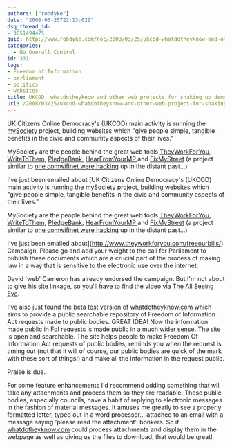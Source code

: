 ```yaml
---
authors: ["robdyke"]
date: "2008-03-25T22:13:02Z"
dsq_thread_id:
- 3851494475
guid: http://www.robdyke.com/noc/2008/03/25/ukcod-whatdotheyknow-and-other-web-project-for-shaking-up-democracy/
categories:
  - No Overall Control
id: 331
tags:
- Freedom of Information
- parliament
- politics
- websites
title: UKCOD, whatdotheyknow and other web projects for shaking up democracy
url: /2008/03/25/ukcod-whatdotheyknow-and-other-web-project-for-shaking-up-democracy/
---
```

UK Citizens Online Democracy's (UKCOD) main activity is running the <a href="http://www.mysociety.org/" class="external text" title="http://www.mysociety.org" rel="nofollow">mySociety</a> project, building websites which "give people simple, tangible benefits in the civic and community aspects of their lives."

MySociety are the people behind the great web tools <a href="http://www.theyworkforyou.com/" class="external text" title="http://www.theyworkforyou.com/" rel="nofollow">TheyWorkForYou</a><span class="external text">, </span><a href="http://www.writetothem.com/" class="external text" title="http://www.writetothem.com/" rel="nofollow">WriteToThem</a><span class="external text">, </span><span class="external text"></span><a href="http://www.pledgebank.com/" class="external text" title="http://www.pledgebank.com/" rel="nofollow">PledgeBank</a><span class="external text">, </span><a href="http://www.hearfromyourmp.com/" class="external text" title="http://www.hearfromyourmp.com/" rel="nofollow">HearFromYourMP </a><span class="external text">and </span><a href="http://www.fixmystreet.com/" class="external text" title="http://www.fixmystreet.com/" rel="nofollow">FixMyStreet</a> <span class="external text">(a project similar to <a href="http://open.comwifinet.com/civic/">one comwifinet were hacking</a> up in the distant past...)</span>

I've just been emailed about [UK Citizens Online Democracy's (UKCOD) main activity is running the <a href="http://www.mysociety.org/" class="external text" title="http://www.mysociety.org" rel="nofollow">mySociety</a> project, building websites which "give people simple, tangible benefits in the civic and community aspects of their lives."

MySociety are the people behind the great web tools <a href="http://www.theyworkforyou.com/" class="external text" title="http://www.theyworkforyou.com/" rel="nofollow">TheyWorkForYou</a><span class="external text">, </span><a href="http://www.writetothem.com/" class="external text" title="http://www.writetothem.com/" rel="nofollow">WriteToThem</a><span class="external text">, </span><span class="external text"></span><a href="http://www.pledgebank.com/" class="external text" title="http://www.pledgebank.com/" rel="nofollow">PledgeBank</a><span class="external text">, </span><a href="http://www.hearfromyourmp.com/" class="external text" title="http://www.hearfromyourmp.com/" rel="nofollow">HearFromYourMP </a><span class="external text">and </span><a href="http://www.fixmystreet.com/" class="external text" title="http://www.fixmystreet.com/" rel="nofollow">FixMyStreet</a> <span class="external text">(a project similar to <a href="http://open.comwifinet.com/civic/">one comwifinet were hacking</a> up in the distant past...)</span>

I've just been emailed about](http://www.theyworkforyou.com/freeourbills/) Campaign. Please go and add your weight to the call for Parliament to publish these documents which are a crucial part of the process of making law in a way that is sensitive to the electronic use over the internet.

David 'web' Cameron has already endorsed the campaign. But I'm not about to give his site linkage, so you'll have to find the video via [The All Seeing Eye](http://www.google.co.uk/).

I've also just found the beta test version of [whatdotheyknow.com](http://www.whatdotheyknow.com/) which aims to provide a public searchable repository of Freedom of Information Act requests made to public bodies. GREAT IDEA! Now the information made public in FoI requests is made public in a much wider sense. The site is open and searchable. The site helps people to make Freedom Of Information Act requests of public bodies, reminds you when the request is timing out (not that it will of course, our public bodies are quick of the mark with these sort of things!) and make all the information in the request public.

Praise is due.

For some feature enhancements I'd recommend adding something that will take any attachments and process them so they are readable. These public bodies, especially councils, have a habit of replying to electronic messages in the fashion of material messages. It amuses me greatly to see a properly formatted letter, typed out in a word processor... attached to an email with a message saying 'please read the attachment'. bonkers. So if [whatdotheyknow.com](http://www.whatdotheyknow.com/) could process attachments and display them in the webpage as well as giving us the files to download, that would be great!